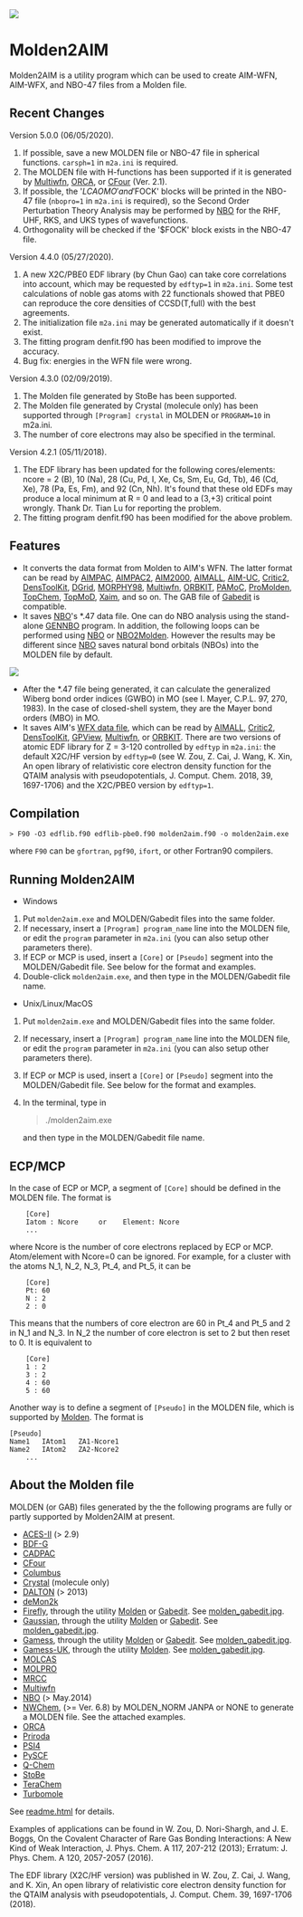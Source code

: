 <img src="https://raw.githubusercontent.com/zorkzou/Molden2AIM/master/m2a-logo.png" />

# Molden2AIM
Molden2AIM is a utility program which can be used to create AIM-WFN, AIM-WFX, and NBO-47 files from a Molden file.

## Recent Changes
Version 5.0.0 (06/05/2020).

1. If possible, save a new MOLDEN file or NBO-47 file in spherical functions. `carsph=1` in `m2a.ini` is required.
2. The MOLDEN file with H-functions has been supported if it is generated by [Multiwfn](http://multiwfn.codeplex.com/), [ORCA](https://orcaforum.kofo.mpg.de/), or [CFour](http://www.cfour.de/) (Ver. 2.1).
3. If possible, the '$LCAOMO' and '$FOCK' blocks will be printed in the NBO-47 file (`nbopro=1` in `m2a.ini` is required), so the Second Order Perturbation Theory Analysis may be performed by [NBO](http://nbo7.chem.wisc.edu/) for the RHF, UHF, RKS, and UKS types of wavefunctions.
4. Orthogonality will be checked if the '$FOCK' block exists in the NBO-47 file.

Version 4.4.0 (05/27/2020).

1. A new X2C/PBE0 EDF library (by Chun Gao) can take core correlations into account, which may be requested by `edftyp=1` in `m2a.ini`. Some test calculations of noble gas atoms with 22 functionals showed that PBE0 can reproduce the core densities of CCSD(T,full) with the best agreements.
2. The initialization file `m2a.ini` may be generated automatically if it doesn't exist.
3. The fitting program denfit.f90 has been modified to improve the accuracy.
4. Bug fix: energies in the WFN file were wrong.

Version 4.3.0 (02/09/2019).

1. The Molden file generated by StoBe has been supported.
2. The Molden file generated by Crystal (molecule only) has been supported through `[Program] crystal` in MOLDEN or `PROGRAM=10` in m2a.ini.
3. The number of core electrons may also be specified in the terminal.

Version 4.2.1 (05/11/2018).

1. The EDF library has been updated for the following cores/elements: ncore = 2 (B), 10 (Na), 28 (Cu, Pd, I, Xe, Cs, Sm, Eu, Gd, Tb), 46 (Cd, Xe), 78 (Pa, Es, Fm), and 92 (Cn, Nh). It's found that these old EDFs may produce a local minimum at R = 0 and lead to a (3,+3) critical point wrongly. Thank Dr. Tian Lu for reporting the problem.
2. The fitting program denfit.f90 has been modified for the above problem.

## Features

* It converts the data format from Molden to AIM's WFN. The latter format can be read by [AIMPAC](http://www.chemistry.mcmaster.ca/aimpac/imagemap/imagemap.htm), [AIMPAC2](http://www.beaconresearch.org/AIMPAC2/index.html), [AIM2000](http://www.aim2000.de/), [AIMALL](http://aim.tkgristmill.com/), [AIM-UC](http://alfa.facyt.uc.edu.ve/quimicomp/), [Critic2](http://schooner.chem.dal.ca/wiki/Critic2), [DensToolKit](https://sites.google.com/site/jmsolanoalt/software/denstoolkit), [DGrid](http://www.cpfs.mpg.de/~kohout/dgrid.html), [MORPHY98](http://morphy.mib.man.ac.uk/), [Multiwfn](http://multiwfn.codeplex.com/), [ORBKIT](https://orbkit.github.io/), [PAMoC](http://www.istm.cnr.it/~barz/pamoc/), [ProMolden](http://azufre.quimica.uniovi.es/d-DensEl/), [TopChem](http://www.lct.jussieu.fr/pagesperso/pilme/topchempage.html), [TopMoD](http://www.lct.jussieu.fr/pagesperso/silvi/topmod.html), [Xaim](http://www.quimica.urv.es/XAIM/), and so on. The GAB file of [Gabedit](http://gabedit.sourceforge.net/) is compatible.
* It saves [NBO](http://nbo7.chem.wisc.edu/)'s *.47 data file. One can do NBO analysis using the stand-alone [GENNBO](http://nbo7.chem.wisc.edu/) program. In addition, the following loops can be performed using [NBO](http://nbo7.chem.wisc.edu/) or [NBO2Molden](https://github.com/zorkzou/NBO2Molden). However the results may be different since [NBO](http://nbo7.chem.wisc.edu/) saves natural bond orbitals (NBOs) into the MOLDEN file by default.

<img src="https://raw.githubusercontent.com/zorkzou/Molden2AIM/master/m2a-loop.png" />

* After the *.47 file being generated, it can calculate the generalized Wiberg bond order indices (GWBO) in MO (see I. Mayer, C.P.L. 97, 270, 1983). In the case of closed-shell system, they are the Mayer bond orders (MBO) in MO.
* It saves AIM's [WFX data file](http://aim.tkgristmill.com/wfxformat.html), which can be read by [AIMALL](http://aim.tkgristmill.com/), [Critic2](http://schooner.chem.dal.ca/wiki/Critic2), [DensToolKit](https://sites.google.com/site/jmsolanoalt/software/denstoolkit), [GPView](http://life-tp.com/gpview/), [Multiwfn](http://multiwfn.codeplex.com/), or [ORBKIT](https://orbkit.github.io/). There are two versions of atomic EDF library for Z = 3-120 controlled by `edftyp` in `m2a.ini`: the default X2C/HF version by `edftyp=0` (see W. Zou, Z. Cai, J. Wang, K. Xin, An open library of relativistic core electron density function for the QTAIM analysis with pseudopotentials, J. Comput. Chem. 2018, 39, 1697-1706) and the X2C/PBE0 version by `edftyp=1`.

## Compilation

    > F90 -O3 edflib.f90 edflib-pbe0.f90 molden2aim.f90 -o molden2aim.exe

where `F90` can be `gfortran`, `pgf90`, `ifort`, or other Fortran90 compilers.

## Running Molden2AIM

-   Windows

1. Put `molden2aim.exe` and MOLDEN/Gabedit files into the same folder.
2. If necessary, insert a `[Program] program_name` line into the MOLDEN file, or edit the `program` parameter in `m2a.ini` (you can also setup other parameters there).
3. If ECP or MCP is used, insert a `[Core]` or `[Pseudo]` segment into the MOLDEN/Gabedit file. See below for the format and examples.
4. Double-click `molden2aim.exe`, and then type in the MOLDEN/Gabedit file name.

-   Unix/Linux/MacOS

1. Put `molden2aim.exe` and MOLDEN/Gabedit files into the same folder.
2. If necessary, insert a `[Program] program_name` line into the MOLDEN file, or edit the `program` parameter in `m2a.ini` (you can also setup other parameters there).
3. If ECP or MCP is used, insert a `[Core]` or `[Pseudo]` segment into the MOLDEN/Gabedit file. See below for the format and examples.
5. In the terminal, type in

    > ./molden2aim.exe

   and then type in the MOLDEN/Gabedit file name.

## ECP/MCP

In the case of ECP or MCP, a segment of `[Core]` should be defined in the MOLDEN file. The format is

		[Core]
		Iatom : Ncore     or    Element: Ncore
		...

where Ncore is the number of core electrons replaced by ECP or MCP. Atom/element with Ncore=0 can be ignored. For example, for a cluster with the atoms N_1, N_2, N_3, Pt_4, and Pt_5, it can be

		[Core]
		Pt: 60
		N : 2
		2 : 0

This means that the numbers of core electron are 60 in Pt_4 and Pt_5 and 2 in N_1 and N_3. In N_2 the number of core electron is set to 2 but then reset to 0. It is equivalent to

		[Core]
		1 : 2
		3 : 2
		4 : 60
		5 : 60

Another way is to define a segment of `[Pseudo]` in the MOLDEN file, which is supported by [Molden](http://www.cmbi.ru.nl/molden/). The format is

    [Pseudo]
    Name1   IAtom1   ZA1-Ncore1
    Name2   IAtom2   ZA2-Ncore2
		...

## About the Molden file

MOLDEN (or GAB) files generated by the the following programs are fully or partly supported by Molden2AIM at present.

* [ACES-II](http://www.qtp.ufl.edu/ACES/) (> 2.9)
* [BDF-G](http://182.92.69.169:7226/)
* [CADPAC](https://en.wikipedia.org/wiki/CADPAC)
* [CFour](http://www.cfour.de/)
* [Columbus](http://www.univie.ac.at/columbus/)
* [Crystal](http://www.crystal.unito.it/) (molecule only)
* [DALTON](http://daltonprogram.org/) (> 2013)
* [deMon2k](http://www.demon-software.com/public_html/)
* [Firefly](http://classic.chem.msu.su/gran/gamess/), through the utility [Molden](http://www.cmbi.ru.nl/molden/) or [Gabedit](http://gabedit.sourceforge.net/). See [molden_gabedit.jpg](https://raw.githubusercontent.com/zorkzou/Molden2AIM/master/molden_gabedit.jpg).
* [Gaussian](http://www.gaussian.com/), through the utility [Molden](http://www.cmbi.ru.nl/molden/) or [Gabedit](http://gabedit.sourceforge.net/). See [molden_gabedit.jpg](https://raw.githubusercontent.com/zorkzou/Molden2AIM/master/molden_gabedit.jpg).
* [Gamess](http://www.msg.chem.iastate.edu/gamess/), through the utility [Molden](http://www.cmbi.ru.nl/molden/) or [Gabedit](http://gabedit.sourceforge.net/). See [molden_gabedit.jpg](https://raw.githubusercontent.com/zorkzou/Molden2AIM/master/molden_gabedit.jpg).
* [Gamess-UK](http://www.cfs.dl.ac.uk/), through the utility [Molden](http://www.cmbi.ru.nl/molden/). See [molden_gabedit.jpg](https://raw.githubusercontent.com/zorkzou/Molden2AIM/master/molden_gabedit.jpg).
* [MOLCAS](http://www.molcas.org)
* [MOLPRO](http://www.molpro.net/)
* [MRCC](http://www.mrcc.hu/)
* [Multiwfn](http://multiwfn.codeplex.com/)
* [NBO](http://nbo7.chem.wisc.edu/) (> May.2014)
* [NWChem](http://www.nwchem-sw.org/), (>= Ver. 6.8) by MOLDEN_NORM JANPA or NONE to generate a MOLDEN file. See the attached examples.
* [ORCA](https://orcaforum.kofo.mpg.de/)
* [Priroda](http://wt.knc.ru/wiki/index.php/Priroda_Documentation)
* [PSI4](http://www.psicode.org/)
* [PySCF](https://github.com/sunqm/pyscf)
* [Q-Chem](http://www.q-chem.com/)
* [StoBe](http://www.fhi-berlin.mpg.de/KHsoftware/StoBe/index.html)
* [TeraChem](http://www.petachem.com/)
* [Turbomole](http://www.turbomole.com/)

See [readme.html](https://zorkzou.github.io/Molden2AIM/readme.html) for details.

Examples of applications can be found in W. Zou, D. Nori-Shargh, and J. E. Boggs, On the Covalent Character of Rare Gas Bonding Interactions: A New Kind of Weak Interaction, J. Phys. Chem. A 117, 207-212 (2013); Erratum: J. Phys. Chem. A 120, 2057-2057 (2016).

The EDF library (X2C/HF version) was published in W. Zou, Z. Cai, J. Wang, and K. Xin, An open library of relativistic core electron density function for the QTAIM analysis with pseudopotentials, J. Comput. Chem. 39, 1697-1706 (2018).
